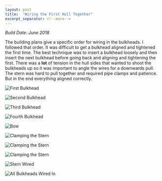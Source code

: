 ```yaml
---
layout: post
title:  "Wiring the First Hull Together"
excerpt_separator: <!--more-->
---
```


*Build Date: June 2018*

The building plans give a specific order for wiring in the bulkheads. I followed that order. It was difficult to get a bulkhead aligned and tightened the first time. The best technique was to insert a bulkhead loosely and then insert the next bulkhead before going back and aligning and tightening the first. There was a **lot** of tension in the hull sides that wanted to shoot the bulkheads up so it was important to angle the wires for a downwards pull. The stern was hard to pull together and required pipe clamps and patience. But in the end everything aligned correctly.

<!--more-->

![First Bulkhead](/assets/images/wiring2-bulkhead-1.jpg)

![Second Bulkhead](/assets/images/wiring2-bulkhead-2.jpg)

![Third Bulkhead](/assets/images/wiring2-bulkhead-3.jpg)

![Fourth Bulkhead](/assets/images/wiring2-bulkhead-4.jpg)

![Bow](/assets/images/wiring2-bow.jpg)

![Clamping the Stern](/assets/images/wiring2-stern-1.jpg)

![Clamping the Stern](/assets/images/wiring2-stern-2.jpg)

![Clamping the Stern](/assets/images/wiring2-stern-3.jpg)

![Stern Wired](/assets/images/wiring2-stern-4.jpg)

![All Bulkheads Wired In](/assets/images/wiring2-done.jpg)
